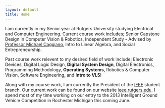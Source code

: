 ```yaml
--- 
layout: default
title: Home
---
```


I am currently in my Senior year at Rutgers University studying Electrical and Computer Engineering. Current course work includes; Senior Capstone Design in Computer Vision & Robotics, Independent Study - Advised by [Professor Michael Caggiano](http://www.ece.rutgers.edu/faculty/caggiano), Intro to Linear Algebra, and Social Entrepreneurship.

Past course work relevent to my desired field of work include; Electronic Devices, Digital Logic Design, **Digital System Design**, Digital Electronics, Programming Methodology, **Operating Systems**, Robotics & Computer Vision, Software Engineering, and **Intro to VLSI**

Along with my course work, I am currently the President of the [IEEE](http://www.ieee.org) student branch. Our current work can be found on our website [ieee.rutgers.edu](http://ieee.rutgers.edu). I spend most of my time working on our entry to the 2013 Intelligent Ground Vehicle Competition in Rochester Michigan this coming June.